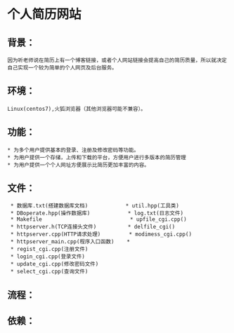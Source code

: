 个人简历网站
========

背景：
-----
    因为听老师说在简历上有一个博客链接，或者个人网站链接会提高自己的简历质量，所以就决定自己实现一个较为简单的个人网页及后台服务。

环境：
-----
    Linux(centos7),火狐浏览器（其他浏览器可能不兼容）。
功能：
-----
    * 为多个用户提供基本的登录、注册及修改密码等功能。
    * 为用户提供一个存储，上传和下载的平台，方便用户进行多版本的简历管理
    * 为用户提供一个个人网址方便展示比简历更加丰富的内容。
文件：
-----
     * 数据库.txt(搭建数据库文档)            * util.hpp(工具类)
     * DBoperate.hpp(操作数据库)            * log.txt(日志文件)
     * Makefile                            * upfile_cgi.cpp()
     * httpserver.h(TCP连接头文件)          * delfile_cgi()
     * httpserver.cpp(HTTP请求处理)         * modimess_cgi.cpp()
     * httpserver_main.cpp(程序入口函数)    *  
     * regist_cgi.cpp(注册文件)
     * login_cgi.cpp(登录文件)
     * update_cgi.cpp(修改密码文件)
     * select_cgi.cpp(查询文件)
流程：
-----
    

依赖：
-----
  
